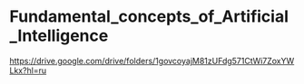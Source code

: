 # Fundamental_concepts_of_Artificial_Intelligence
https://drive.google.com/drive/folders/1govcoyajM81zUFdg571CtWi7ZoxYWLkx?hl=ru
